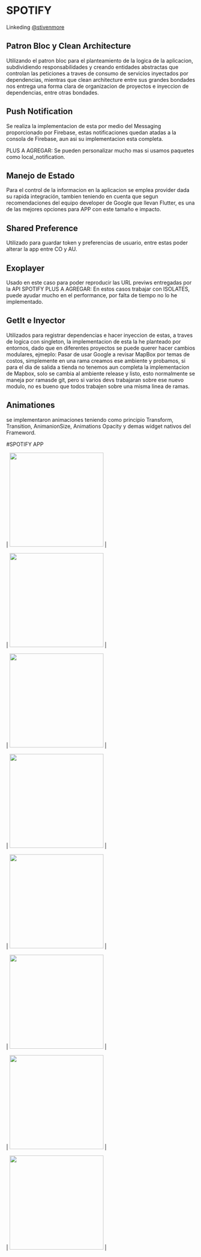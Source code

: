 # SPOTIFY

Linkeding [@stivenmore](https://www.linkedin.com/in/stiven-morelo-barahona-61a9a11a5/)

## Patron Bloc y Clean Architecture

Utilizando el patron bloc para el planteamiento de la logica de la aplicacion, subdividiendo responsabilidades y creando entidades abstractas que controlan las peticiones a traves de consumo de servicios inyectados por dependencias, mientras que clean architecture entre sus grandes bondades nos entrega una forma clara de organizacion de proyectos e inyeccion de dependencias, entre otras bondades.

## Push Notification

Se realiza la implementacion de esta por medio del Messaging proporcionado por Firebase, estas notificaciones quedan atadas a la consola de Firebase, aun asi su implementacion esta completa.

PLUS A AGREGAR: Se pueden personalizar mucho mas si usamos paquetes como local_notification.

## Manejo de Estado

Para el control de la informacion en la aplicacion se emplea provider dada su rapida integración, tambien teniendo en cuenta que segun recomendaciones del equipo developer de Google que llevan Flutter, es una de las mejores opciones para APP con este tamaño e impacto.

## Shared Preference

Utilizado para guardar token y preferencias de usuario, entre estas poder alterar la app entre CO y AU.

## Exoplayer

Usado en este caso para poder reproducir las URL previws entregadas por la API SPOTIFY
PLUS A AGREGAR: En estos casos trabajar con ISOLATES, puede ayudar mucho en el performance, por falta de tiempo no lo he implementado.

## GetIt e Inyector

Utilizados para registrar dependencias e hacer inyeccion de estas, a traves de logica con singleton, la implementacion de esta la he planteado por entornos, dado que en diferentes proyectos se puede querer hacer cambios modulares, ejmeplo: Pasar de usar Google a revisar MapBox por temas de costos, simplemente en una rama creamos ese ambiente y probamos, si para el dia de salida a tienda no tenemos aun completa la implementacion de Mapbox, solo se cambia al ambiente release y listo, esto normalmente se maneja por ramasde git, pero si varios devs trabajaran sobre ese nuevo modulo, no es bueno que todos trabajen sobre una misma linea de ramas.

## Animationes

se implementaron animaciones teniendo como principio Transform, Transition, AnimanionSize, Animations Opacity y demas widget nativos del Frameword.

#SPOTIFY APP

 |  <img src="https://firebasestorage.googleapis.com/v0/b/spotify-ceae1.appspot.com/o/7.jpeg?alt=media&token=c37b3308-9263-47a9-a426-f12d2c79e142" width="250"> |
 

 |  <img src="https://firebasestorage.googleapis.com/v0/b/spotify-ceae1.appspot.com/o/8.jpeg?alt=media&token=e698dd94-7903-4bd7-8f52-67b8e469562b" width="250"> |


|  <img src="https://firebasestorage.googleapis.com/v0/b/spotify-ceae1.appspot.com/o/5.jpeg?alt=media&token=6ffa2606-9144-44c9-a47e-4050b363e451" width="250"> |


 |  <img src="https://firebasestorage.googleapis.com/v0/b/spotify-ceae1.appspot.com/o/1.jpeg?alt=media&token=77922232-8449-4794-96e0-7849c01d2cad" width="250"> |
 

|  <img src="https://firebasestorage.googleapis.com/v0/b/spotify-ceae1.appspot.com/o/2.jpeg?alt=media&token=4deb147c-bd73-424d-af63-1711d4ae0a01" width="250"> |


 |  <img src="https://firebasestorage.googleapis.com/v0/b/spotify-ceae1.appspot.com/o/4.jpeg?alt=media&token=ca6cd30a-c2cc-4483-ad4a-0723d8c01597" width="250"> |
 


|  <img src="https://firebasestorage.googleapis.com/v0/b/spotify-ceae1.appspot.com/o/6.jpeg?alt=media&token=48073908-94fe-4780-863b-4e974bbeac61" width="250"> |


 |  <img src="https://firebasestorage.googleapis.com/v0/b/spotify-ceae1.appspot.com/o/3.jpeg?alt=media&token=d288799b-d526-4abd-8b52-52c845efc5f4" width="250"> |

